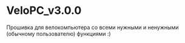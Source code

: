 # VeloPC_v3.0.0
Прошивка для велокомпьютера со всеми нужными и ненужными (обычному пользователю) функциями :)
